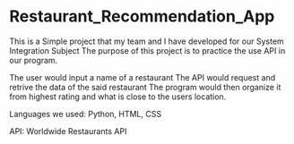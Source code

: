 # Restaurant_Recommendation_App

This is a Simple project that my team and I have developed for our System Integration Subject
The purpose of this project is to practice the use API in our program.

The user would input a name of a restaurant
The API would request and retrive the data of the said restaurant
The program would then organize it from highest rating and what is close to the users location.

Languages we used:
Python,
HTML,
CSS

API:
Worldwide Restaurants API
